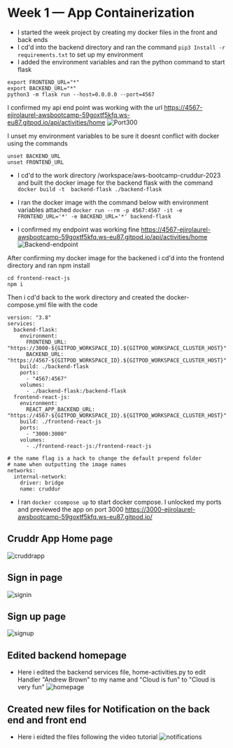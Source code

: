 # Week 1 — App Containerization
- I started the week project by creating my docker files in the front and back ends
-  I cd'd into the backend directory and ran the command `pip3 Install -r requirements.txt` to set up my environment
- I added the environment variables and ran the python command to start flask
```
export FRONTEND_URL="*"
export BACKEND_URL="*"
python3 -m flask run --host=0.0.0.0 --port=4567
```

I confirmed my api end point was working with the url https://4567-ejirolaurel-awsbootcamp-59goxtf5kfq.ws-eu87.gitpod.io/api/activities/home
![Port300](assets/api-endpoint.png)  


I unset my environment variables to be sure it doesnt conflict with docker using the commands
```
unset BACKEND_URL
unset FRONTEND_URL
```

- I cd'd to the work directory /workspace/aws-bootcamp-cruddur-2023 and built the docker image for the backend flask with the command
`docker build -t  backend-flask ./backend-flask` 

- I ran the docker image with the command below with environment variables attached
 `docker run --rm -p 4567:4567 -it -e FRONTEND_URL='*' -e BACKEND_URL='*' backend-flask`

- I confirmed my endpoint was working fine 
https://4567-ejirolaurel-awsbootcamp-59goxtf5kfq.ws-eu87.gitpod.io/api/activities/home
![Backend-endpoint](assets/backend-api.png)  

After confirming my docker image for the backened i cd'd into the frontend directory and ran npm install
```
cd frontend-react-js
npm i
```
Then i cd'd back to the work directory and created the docker-compose.yml file with the code 

```
version: "3.8"
services:
  backend-flask:
    environment:
      FRONTEND_URL: "https://3000-${GITPOD_WORKSPACE_ID}.${GITPOD_WORKSPACE_CLUSTER_HOST}"
      BACKEND_URL: "https://4567-${GITPOD_WORKSPACE_ID}.${GITPOD_WORKSPACE_CLUSTER_HOST}"
    build: ./backend-flask
    ports:
      - "4567:4567"
    volumes:
      - ./backend-flask:/backend-flask
  frontend-react-js:
    environment:
      REACT_APP_BACKEND_URL: "https://4567-${GITPOD_WORKSPACE_ID}.${GITPOD_WORKSPACE_CLUSTER_HOST}"
    build: ./frontend-react-js
    ports:
      - "3000:3000"
    volumes:
      - ./frontend-react-js:/frontend-react-js

# the name flag is a hack to change the default prepend folder
# name when outputting the image names
networks: 
  internal-network:
    driver: bridge
    name: cruddur
```

- I ran `docker ccompose up` to start docker compose. I unlocked my ports and previewed the app on port 3000  https://3000-ejirolaurel-awsbootcamp-59goxtf5kfq.ws-eu87.gitpod.io/
## Cruddr App Home page
![cruddrapp](assets/cruddrapp.png) 

## Sign in page
![signin](assets/signin.png) 

## Sign up page
![signup](assets/signup.png)  

## Edited backend homepage
- Here i edited the backend services file, home-activities.py to edit Handler "Andrew Brown" to my name and "Cloud is fun" to "Cloud is very fun"
![homepage](assets/editedbackend.png)  

## Created new files for Notification on the back end and front end 
- Here i eidted the files following the video tutorial
![notifications](assets/notifications.png)  

